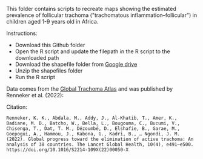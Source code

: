 This folder contains scripts to recreate maps showing the estimated prevalence of follicular trachoma ("trachomatous inflammation–follicular") in children aged 1-9 years old in Africa.

Instructions:
- Download this Github folder
- Open the R script and update the filepath in the R script to the downloaded path
- Download the shapefile folder from [Google drive](https://drive.google.com/file/d/1nOcQSIzNPgaZ9oKseEbthORaQJ0J3qzE/view?usp=drive_link)
- Unzip the shapefiles folder
- Run the R script

Data comes from the [Global Trachoma Atlas](https://www.trachomaatlas.org/global-trachoma-atlas) and was published by Renneker et al. (2022): 

Citation:

`Renneker, K. K., Abdala, M., Addy, J., Al-Khatib, T., Amer, K., Badiane, M. D., Batcho, W., Bella, L., Bougouma, C., Bucumi, V., Chisenga, T., Dat, T. M., Dézoumbé, D., Elshafie, B., Garae, M., Goepogui, A., Hammou, J., Kabona, G., Kadri, B., … Ngondi, J. M. (2022). Global progress toward the elimination of active trachoma: An analysis of 38 countries. The Lancet Global Health, 10(4), e491–e500. https://doi.org/10.1016/S2214-109X(22)00050-X`
